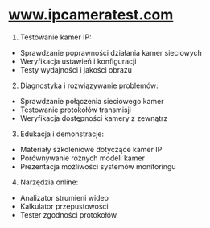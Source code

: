 # www.ipcameratest.com



1. Testowanie kamer IP:
- Sprawdzanie poprawności działania kamer sieciowych
- Weryfikacja ustawień i konfiguracji
- Testy wydajności i jakości obrazu

2. Diagnostyka i rozwiązywanie problemów:
- Sprawdzanie połączenia sieciowego kamer
- Testowanie protokołów transmisji
- Weryfikacja dostępności kamery z zewnątrz

3. Edukacja i demonstracje:
- Materiały szkoleniowe dotyczące kamer IP
- Porównywanie różnych modeli kamer
- Prezentacja możliwości systemów monitoringu

4. Narzędzia online:
- Analizator strumieni wideo
- Kalkulator przepustowości
- Tester zgodności protokołów
